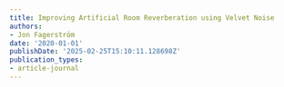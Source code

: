 ```yaml
---
title: Improving Artificial Room Reverberation using Velvet Noise
authors:
- Jon Fagerström
date: '2020-01-01'
publishDate: '2025-02-25T15:10:11.128698Z'
publication_types:
- article-journal
---
```


